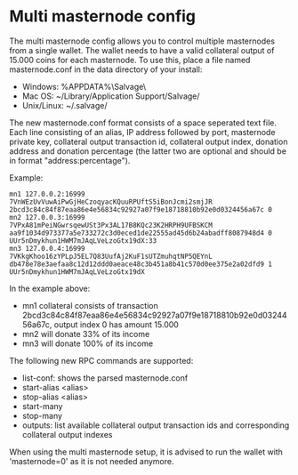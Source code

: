 # Multi masternode config

The multi masternode config allows you to control multiple masternodes from a
single wallet. The wallet needs to have a valid collateral output of 15.000
coins for each masternode. To use this, place a file named masternode.conf in
the data directory of your install:

* Windows: %APPDATA%\Salvage\
* Mac OS: ~/Library/Application Support/Salvage/
* Unix/Linux: ~/.salvage/

The new masternode.conf format consists of a space seperated text file. Each
line consisting of an alias, IP address followed by port, masternode private
key, collateral output transaction id, collateral output index, donation
address and donation percentage (the latter two are optional and should be in
format "address:percentage").

Example:

```
mn1 127.0.0.2:16999 7VnWEzUvVuwAiPwGjHeCzoqyacKQuuRPUftS5iBonJcmi2smjJR 2bcd3c84c84f87eaa86e4e56834c92927a07f9e18718810b92e0d0324456a67c 0
mn2 127.0.0.3:16999 7VPxA81mPeiNGwrsqewUSt3Px3AL17B8KQc23K2HRPH9UFBSKCM aa9f1034d973377a5e733272c3d0eced1de22555ad45d6b24abadff8087948d4 0 UUr5nDmykhun1HWM7mJAqLVeLzoGtx19dX:33
mn3 127.0.0.4:16999 7VKkgKhoo16zYPLpJ5EL7Q83UufAj2KuF1sUTZmuhqtNP5QEYnL db478e78e3aefaa8c12d12ddd0aeace48c3b451a8b41c570d0ee375e2a02dfd9 1 UUr5nDmykhun1HWM7mJAqLVeLzoGtx19dX
```

In the example above:

* mn1 collateral consists of transaction 2bcd3c84c84f87eaa86e4e56834c92927a07f9e18718810b92e0d0324456a67c, output index 0 has amount 15.000
* mn2 will donate 33% of its income
* mn3 will donate 100% of its income

The following new RPC commands are supported:

* list-conf: shows the parsed masternode.conf
* start-alias \<alias\>
* stop-alias \<alias\>
* start-many
* stop-many
* outputs: list available collateral output transaction ids and corresponding
  collateral output indexes

When using the multi masternode setup, it is advised to run the wallet with
'masternode=0' as it is not needed anymore.
